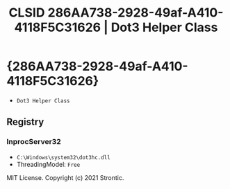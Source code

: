 ﻿---
title: "CLSID 286AA738-2928-49af-A410-4118F5C31626 | Dot3 Helper Class"
excerpt: What is COM-Object CLSID 286AA738-2928-49af-A410-4118F5C31626?
---

# {286AA738-2928-49af-A410-4118F5C31626}

* `Dot3 Helper Class`

## Registry


### InprocServer32

* `C:\Windows\system32\dot3hc.dll`
* ThreadingModel: `Free`

MIT License. Copyright (c) 2021 Strontic.


